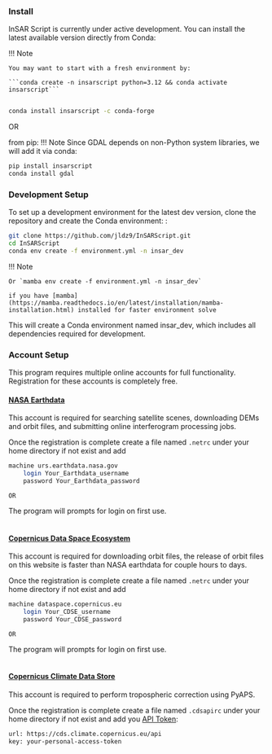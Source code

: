 
### **Install**
InSAR Script is currently under active development. You can install the latest available version directly from Conda:

!!! Note
    
    You may want to start with a fresh environment by: 

    ```conda create -n insarscript python=3.12 && conda activate insarscript```

```bash

conda install insarscript -c conda-forge

```
OR 

from pip:
!!! Note
    Since GDAL depends on non-Python system libraries, we will add it via conda: 

```bash
pip install insarscript
conda install gdal
```

### **Development Setup**
To set up a development environment for the latest dev version, clone the repository and create the Conda environment: : 


``` bash
git clone https://github.com/jldz9/InSARScript.git
cd InSARScript
conda env create -f environment.yml -n insar_dev

```

!!! Note

    Or `mamba env create -f environment.yml -n insar_dev` 
    
    if you have [mamba](https://mamba.readthedocs.io/en/latest/installation/mamba-installation.html) installed for faster environment solve

This will create a Conda environment named insar_dev, which includes all dependencies required for development.


### **Account Setup**

This program requires multiple online accounts for full functionality. Registration for these accounts is completely free.

#### [NASA Earthdata](https://urs.earthdata.nasa.gov/)

This account is required for searching satellite scenes, downloading DEMs and orbit files, and submitting online interferogram processing jobs.

Once the registration is complete create a file named `.netrc` under your home directory if not exist and add 
```bash
machine urs.earthdata.nasa.gov
    login Your_Earthdata_username
    password Your_Earthdata_password
```
`OR`

The program will prompts for login on first use.<br><br>



#### [Copernicus Data Space Ecosystem](https://dataspace.copernicus.eu/)

This account is required for downloading orbit files, the release of orbit files on this website is faster than NASA earthdata for couple hours to days. 

Once the registration is complete create a file named `.netrc` under your home directory if not exist and add 

```bash 
machine dataspace.copernicus.eu
    login Your_CDSE_username
    password Your_CDSE_password 

```

`OR` 

The program will prompts for login on first use.<br><br>

#### [Copernicus Climate Data Store](https://cds.climate.copernicus.eu/)

This account is required to perform tropospheric correction using PyAPS.

Once the registration is complete create a file named `.cdsapirc` under your home directory if not exist and add
you [API Token](https://cds.climate.copernicus.eu/how-to-api):

```bash
url: https://cds.climate.copernicus.eu/api
key: your-personal-access-token
```
